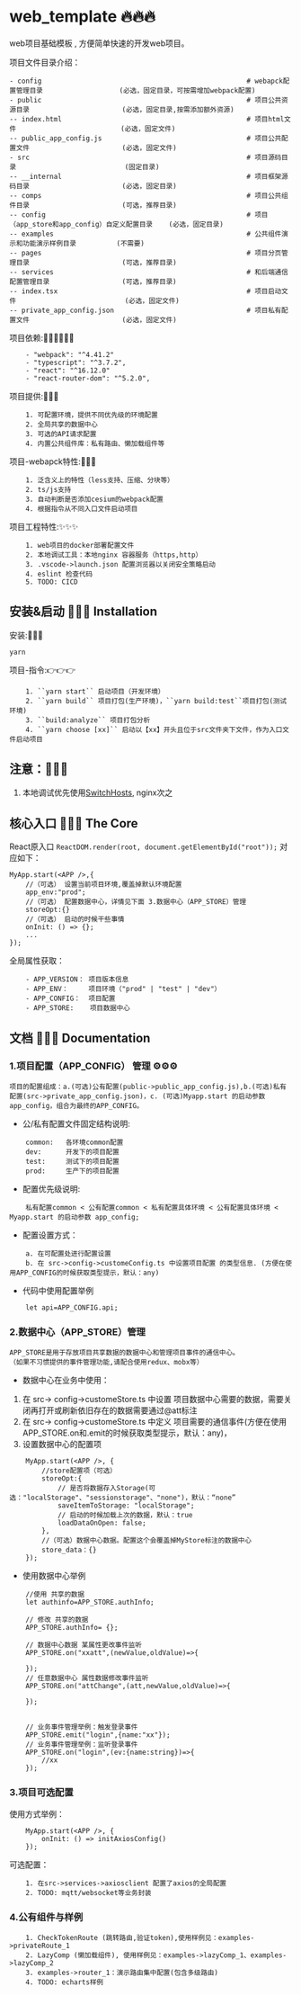 # web_template 🔥🔥🔥
web项目基础模板 , 方便简单快速的开发web项目。

项目文件目录介绍：
```
- config                                                   # webapck配置管理目录                   (必选，固定目录，可按需增加webpack配置)
- public                                                   # 项目公共资源目录                       (必选，固定目录,按需添加额外资源)
-- index.html                                              # 项目html文件                          (必选，固定文件)
-- public_app_config.js                                    # 项目公共配置文件                       (必选，固定文件)
- src                                                      # 项目源码目录                           (固定目录)
-- __internal                                              # 项目框架源码目录                       (必选，固定目录)
-- comps                                                   # 项目公共组件目录                       (可选，推荐目录)
-- config                                                  # 项目（app_store和app_config）自定义配置目录    (必选，固定目录)
-- examples                                                # 公共组件演示和功能演示样例目录          (不需要)
-- pages                                                   # 项目分页管理目录                       (可选，推荐目录)
-- services                                                # 和后端通信配置管理目录                  (可选，推荐目录)
-- index.tsx                                               # 项目启动文件                           (必选，固定文件)
-- private_app_config.json                                 # 项目私有配置文件                       (必选，固定文件)
```

项目依赖:👩‍💻👩‍💻👩‍💻
```
    - "webpack": "^4.41.2"
    - "typescript": "^3.7.2",
    - "react": "^16.12.0"
    - "react-router-dom": "^5.2.0",
```

项目提供:💁💁💁
```
    1. 可配置环境，提供不同优先级的环境配置
    2. 全局共享的数据中心
    3. 可选的API请求配置
    4. 内置公共组件库：私有路由、懒加载组件等
```

项目-webapck特性:🎉🎉🎉
```
    1. 泛含义上的特性（less支持、压缩、分块等）
    2. ts/js支持
    3. 自动判断是否添加cesium的webpack配置
    4. 根据指令从不同入口文件启动项目
```

项目工程特性:✨✨✨
```
    1. web项目的docker部署配置文件
    2. 本地调试工具：本地nginx 容器服务（https,http）
    3. .vscode->launch.json 配置浏览器以关闭安全策略启动
    4. eslint 检查代码
    5. TODO: CICD
```


## 安装&启动 🚀🚀🚀 Installation
安装:🔎🔎🔎
```
yarn 
```

项目-指令:👉👉👉
```
    1. ``yarn start`` 启动项目（开发环境）
    2. ``yarn build`` 项目打包(生产环境)，``yarn build:test``项目打包(测试环境)
    3. ``build:analyze`` 项目打包分析
    4. ``yarn choose [xx]`` 启动以【xx】开头且位于src文件夹下文件，作为入口文件启动项目
```

## 注意：💢💢💢
1. 本地调试优先使用[SwitchHosts](https://www.baidu.com/s?ie=utf-8&f=8&rsv_bp=1&tn=02003390_hao_pg&wd=SwitchHosts&oq=SwitchHosts), nginx次之



## 核心入口 💖💖💖 The Core 

React原入口
``ReactDOM.render(root, document.getElementById("root"));`` 
对应如下：

```
MyApp.start(<APP />,{
    //（可选） 设置当前项目环境,覆盖掉默认环境配置 
    app_env:"prod";
    //（可选） 配置数据中心，详情见下面 3.数据中心（APP_STORE）管理
    storeOpt:{}
    //（可选） 启动的时候干些事情
    onInit: () => {};
    ...
});
```

全局属性获取：
```
    - APP_VERSION： 项目版本信息
    - APP_ENV：     项目环境（"prod" | "test" | "dev"）
    - APP_CONFIG：  项目配置
    - APP_STORE:    项目数据中心
```



## 文档 📓📓📓 Documentation
### 1.项目配置（APP_CONFIG） 管理 ⚙⚙⚙
    项目的配置组成：a.(可选)公有配置(public->public_app_config.js),b.(可选)私有配置(src->private_app_config.json)，c. (可选)Myapp.start 的启动参数 app_config，组合为最终的APP_CONFIG。

- 公/私有配置文件固定结构说明:
```
    common:   各环境common配置  
    dev:      开发下的项目配置  
    test:     测试下的项目配置  
    prod:     生产下的项目配置  
```

- 配置优先级说明:
```
    私有配置common < 公有配置common < 私有配置具体环境 < 公有配置具体环境 < Myapp.start 的启动参数 app_config;
```

- 配置设置方式：
```
    a. 在可配置处进行配置设置  
    b. 在 src->config->customeConfig.ts 中设置项目配置 的类型信息. (方便在使用APP_CONFIG的时候获取类型提示，默认：any)
```

- 代码中使用配置举例
```
    let api=APP_CONFIG.api;
```

### 2.数据中心（APP_STORE）管理
    APP_STORE是用于存放项目共享数据的数据中心和管理项目事件的通信中心。  
    （如果不习惯提供的事件管理功能,请配合使用redux、mobx等）

- 数据中心在业务中使用：
1. 在 src-> config->customeStore.ts 中设置 项目数据中心需要的数据，需要关闭再打开或刷新依旧存在的数据需要通过@att标注
2. 在 src-> config->customeStore.ts 中定义 项目需要的通信事件(方便在使用APP_STORE.on和.emit的时候获取类型提示，默认：any)，
3. 设置数据中心的配置项
```
    MyApp.start(<APP />, {
        //store配置项（可选）
        storeOpt:{
            // 是否将数据存入Storage(可选："localStorage"、"sessionstorage"、"none")，默认：“none”
            saveItemToStorage: "localStorage";
            // 启动的时候加载上次的数据，默认：true
            loadDataOnOpen: false;
        },
        //（可选）数据中心数据。配置这个会覆盖掉MyStore标注的数据中心
        store_data：{}
    });
```
- 使用数据中心举例
```
    //使用 共享的数据
    let authinfo=APP_STORE.authInfo;

    // 修改 共享的数据
    APP_STORE.authInfo= {};

    // 数据中心数据 某属性更改事件监听
    APP_STORE.on("xxatt",(newValue,oldValue)=>{

    });
    // 任意数据中心 属性数据修改事件监听
    APP_STORE.on("attChange",(att,newValue,oldValue)=>{

    });


    // 业务事件管理举例：触发登录事件
    APP_STORE.emit("login",{name:"xx"});
    // 业务事件管理举例：监听登录事件
    APP_STORE.on("login",(ev:{name:string})=>{
        //xx
    });
```

### 3.项目可选配置

使用方式举例：
```
    MyApp.start(<APP />, {
        onInit: () => initAxiosConfig()
    });
```
可选配置：
```
    1. 在src->services->axiosclient 配置了axios的全局配置
    2. TODO: mqtt/websocket等业务封装
```
### 4.公有组件与样例
```
    1. CheckTokenRoute (跳转路由,验证token),使用样例见：examples->privateRoute_1
    2. LazyComp (懒加载组件), 使用样例见：examples->lazyComp_1、examples->lazyComp_2
    3. examples->router_1：演示路由集中配置(包含多级路由)
    4. TODO: echarts样例
```













